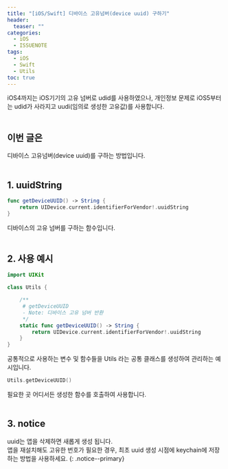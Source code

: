 ```yaml
---
title: "[iOS/Swift] 디바이스 고유넘버(device uuid) 구하기"
header:
  teaser: ""
categories:
  - iOS
  - ISSUENOTE
tags:
  - iOS
  - Swift
  - Utils
toc: true
---
```


iOS4까지는 iOS기기의 고유 넘버로 udid를 사용하였으나, 개인정보 문제로 iOS5부터는 udid가 사라지고 uudi(임의로 생성한 고유값)를 사용합니다. <br><br>

## 이번 글은 
디바이스 고유넘버(device uuid)를 구하는 방법입니다.<br><br>

## 1. uuidString

```swift 
func getDeviceUUID() -> String {
    return UIDevice.current.identifierForVendor!.uuidString
}
```
디바이스의 고유 넘버를 구하는 함수입니다.
<br><br>

## 2. 사용 예시

```swift 
import UIKit

class Utils {

    /**
     # getDeviceUUID
     - Note: 디바이스 고유 넘버 반환
     */
    static func getDeviceUUID() -> String {
        return UIDevice.current.identifierForVendor!.uuidString
    }
}
```
공통적으로 사용하는 변수 및 함수들을 Utils 라는 공통 클래스를 생성하여 관리하는 예시입니다. <br>

```swift
Utils.getDeviceUUID()
```
필요한 곳 어디서든 생성한 함수를 호출하여 사용합니다.<br><br>


## 3. notice

uuid는 앱을 삭제하면 새롭게 생성 됩니다. <br>
앱을 재설치해도 고유한 번호가 필요한 경우, 최초 uuid 생성 시점에 keychain에 저장하는 방법을 사용하세요.
{: .notice--primary}
